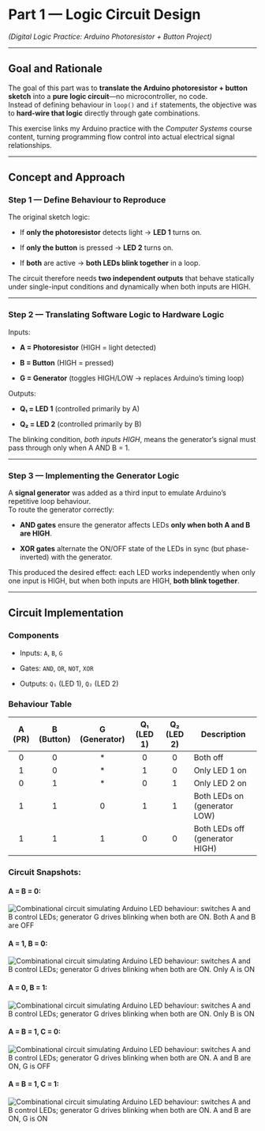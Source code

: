 # Part 1 — Logic Circuit Design

_(Digital Logic Practice: Arduino Photoresistor + Button Project)_

---
## Goal and Rationale

The goal of this part was to **translate the Arduino photoresistor + button sketch** into a **pure logic circuit**—no microcontroller, no code.  
Instead of defining behaviour in `loop()` and `if` statements, the objective was to **hard-wire that logic** directly through gate combinations.

This exercise links my Arduino practice with the _Computer Systems_ course content, turning programming flow control into actual electrical signal relationships.

---
## Concept and Approach

### Step 1 — Define Behaviour to Reproduce

The original sketch logic:

- If **only the photoresistor** detects light → **LED 1** turns on.

- If **only the button** is pressed → **LED 2** turns on.

- If **both** are active → **both LEDs blink together** in a loop.


The circuit therefore needs **two independent outputs** that behave statically under single-input conditions and dynamically when both inputs are HIGH.

---
### Step 2 — Translating Software Logic to Hardware Logic

Inputs:

- **A = Photoresistor** (HIGH = light detected)

- **B = Button** (HIGH = pressed)

- **G = Generator** (toggles HIGH/LOW → replaces Arduino’s timing loop)


Outputs:

- **Q₁ = LED 1** (controlled primarily by A)

- **Q₂ = LED 2** (controlled primarily by B)


The blinking condition, _both inputs HIGH_, means the generator’s signal must pass through only when A AND B = 1.

---
### Step 3 — Implementing the Generator Logic

A **signal generator** was added as a third input to emulate Arduino’s repetitive loop behaviour.  
To route the generator correctly:

- **AND gates** ensure the generator affects LEDs **only when both A and B are HIGH**.

- **XOR gates** alternate the ON/OFF state of the LEDs in sync (but phase-inverted) with the generator.


This produced the desired effect: each LED works independently when only one input is HIGH, but when both inputs are HIGH, **both blink together**.

---
## Circuit Implementation

### Components

- Inputs: `A`, `B`, `G`

- Gates: `AND`, `OR`, `NOT`, `XOR`

- Outputs: `Q₁` (LED 1), `Q₂` (LED 2)

### Behaviour Table

| A (PR) | B (Button) | G (Generator) | Q₁ (LED 1) | Q₂ (LED 2) | Description                    |
| :----: | :--------: | :-----------: | :--------: | :--------: | ------------------------------ |
|   0    |     0      |       *       |     0      |     0      | Both off                       |
|   1    |     0      |       *       |     1      |     0      | Only LED 1 on                  |
|   0    |     1      |       *       |     0      |     1      | Only LED 2 on                  |
|   1    |     1      |       0       |     1      |     1      | Both LEDs on (generator LOW)   |
|   1    |     1      |       1       |     0      |     0      | Both LEDs off (generator HIGH) |

### Circuit Snapshots:

#### A = B = 0:
![Combinational circuit simulating Arduino LED behaviour: switches A and B control LEDs; generator G drives blinking when both are ON. Both A and B are OFF](./Sim_Circuit/0.png)

#### A = 1, B = 0:
![Combinational circuit simulating Arduino LED behaviour: switches A and B control LEDs; generator G drives blinking when both are ON. Only A is ON](./Sim_Circuit/1.png)


#### A = 0, B = 1:
![Combinational circuit simulating Arduino LED behaviour: switches A and B control LEDs; generator G drives blinking when both are ON. Only B is ON](./Sim_Circuit/2.png)


#### A = B = 1, C = 0:
![Combinational circuit simulating Arduino LED behaviour: switches A and B control LEDs; generator G drives blinking when both are ON. A and B are ON, G is OFF](./Sim_Circuit/1+2-1.png)


#### A = B = 1, C = 1:
![Combinational circuit simulating Arduino LED behaviour: switches A and B control LEDs; generator G drives blinking when both are ON. A and B are ON, G is ON](./Sim_Circuit/1+2-2.png)
